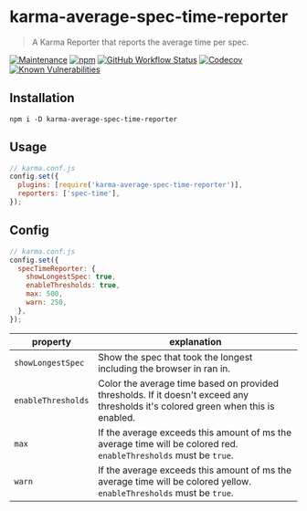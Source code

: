 # karma-average-spec-time-reporter

> A Karma Reporter that reports the average time per spec.

[![Maintenance](https://img.shields.io/maintenance/yes/2023?style=flat-square)](https://github.com/beyerleinf/karma-average-spec-time-reporter)
[![npm](https://img.shields.io/npm/v/karma-average-spec-time-reporter?style=flat-square)](https://www.npmjs.com/package/karma-average-spec-time-reporter)
[![GitHub Workflow Status](https://img.shields.io/github/actions/workflow/status/beyerleinf/karma-average-spec-time-reporter/ci.yml?style=flat-square)](https://travis-ci.org/beyerleinf/karma-average-spec-time-reporter)
[![Codecov](https://img.shields.io/codecov/c/github/beyerleinf/karma-average-spec-time-reporter?style=flat-square)](https://codecov.io/gh/beyerleinf/karma-average-spec-time-reporter)
[![Known Vulnerabilities](https://snyk.io/test/github/beyerleinf/karma-average-spec-time-reporter/badge.svg?style=flat-square)](https://snyk.io/test/github/beyerleinf/karma-average-spec-time-reporter)

## Installation

```shell
npm i -D karma-average-spec-time-reporter
```

## Usage

```js
// karma.conf.js
config.set({
  plugins: [require('karma-average-spec-time-reporter')],
  reporters: ['spec-time'],
});
```

## Config

```js
// karma.conf.js
config.set({
  specTimeReporter: {
    showLongestSpec: true,
    enableThresholds: true,
    max: 500,
    warn: 250,
  },
});
```

| property           | explanation                                                                                                                       |
| ------------------ | --------------------------------------------------------------------------------------------------------------------------------- |
| `showLongestSpec`  | Show the spec that took the longest including the browser in ran in.                                                              |
| `enableThresholds` | Color the average time based on provided thresholds. If it doesn't exceed any thresholds it's colored green when this is enabled. |
| `max`              | If the average exceeds this amount of ms the average time will be colored red. `enableThresholds` must be `true`.                 |
| `warn`             | If the average exceeds this amount of ms the average time will be colored yellow. `enableThresholds` must be `true`.              |
